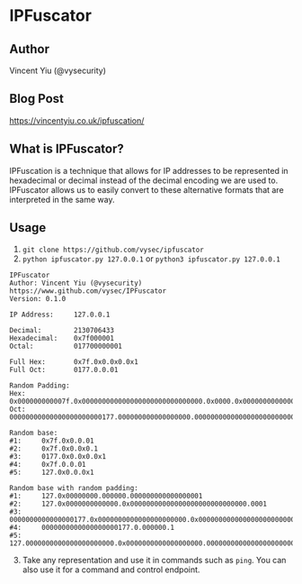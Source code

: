 # IPFuscator

## Author

Vincent Yiu (@vysecurity)

## Blog Post
https://vincentyiu.co.uk/ipfuscation/

## What is IPFuscator?

IPFuscation is a technique that allows for IP addresses to be represented in hexadecimal or decimal instead of the decimal encoding we are used to. IPFuscator allows us to easily convert to these alternative formats that are interpreted in the same way.

## Usage

1) `git clone https://github.com/vysec/ipfuscator`
2) `python ipfuscator.py 127.0.0.1` or `python3 ipfuscator.py 127.0.0.1` 

```
IPFuscator
Author: Vincent Yiu (@vysecurity)
https://www.github.com/vysec/IPFuscator
Version: 0.1.0

IP Address:     127.0.0.1

Decimal:        2130706433
Hexadecimal:    0x7f000001
Octal:          017700000001

Full Hex:       0x7f.0x0.0x0.0x1
Full Oct:       0177.0.0.01

Random Padding:
Hex:    0x000000000007f.0x000000000000000000000000000000.0x0000.0x0000000000000000000000001
Oct:    00000000000000000000000177.000000000000000000.00000000000000000000000000000.000001

Random base:
#1:     0x7f.0x0.0.01
#2:     0x7f.0x0.0x0.1
#3:     0177.0x0.0x0.0x1
#4:     0x7f.0.0.01
#5:     127.0x0.0.0x1

Random base with random padding:
#1:     127.0x00000000.000000.000000000000000001
#2:     127.0x0000000000000.0x00000000000000000000000000000.0001
#3:     0000000000000000177.0x0000000000000000000000.0x00000000000000000000000000.1
#4:     0000000000000000000177.0.000000.1
#5:     127.0000000000000000000000.0x0000000000000000000.000000000000000000000000000001
```

3) Take any representation and use it in commands such as `ping`. You can also use it for a command and control endpoint.
